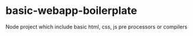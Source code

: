 # basic-webapp-boilerplate
Node project which include basic html, css, js  pre processors or compilers
